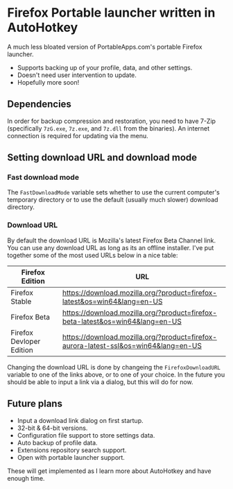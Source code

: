 # Firefox Portable launcher written in AutoHotkey
A much less bloated version of PortableApps.com's portable Firefox launcher.

* Supports backing up of your profile, data, and other settings.
* Doesn't need user intervention to update.
* Hopefully more soon!

## Dependencies
In order for backup compression and restoration, you need to have 7-Zip (specifically `7zG.exe`, `7z.exe`, and `7z.dll` from the binaries). An internet connection is required for updating via the menu.

## Setting download URL and download mode
### Fast download mode
The `FastDownloadMode` variable sets whether to use the current computer's temporary directory or to use the default (usually much slower) download directory.

### Download URL
By default the download URL is Mozilla's latest Firefox Beta Channel link. You can use any download URL as long as its an offline installer. I've put together some of the most used URLs below in a nice table:

| Firefox Edition | URL |
| ----------------- | ------------------ |
| Firefox Stable | https://download.mozilla.org/?product=firefox-latest&os=win64&lang=en-US |
| Firefox Beta | https://download.mozilla.org/?product=firefox-beta-latest&os=win64&lang=en-US |
| Firefox Devloper Edition | https://download.mozilla.org/?product=firefox-aurora-latest-ssl&os=win64&lang=en-US |

Changing the download URL is done by changeing the `FirefoxDownloadURL` variable to one of the links above, or to one of your choice. In the future you should be able to input a link via a dialog, but this will do for now.

## Future plans
* Input a download link dialog on first startup.
* 32-bit & 64-bit versions.
* Configuration file support to store settings data.
* Auto backup of profile data.
* Extensions repository search support.
* Open with portable launcher support.

These will get implemented as I learn more about AutoHotkey and have enough time.
